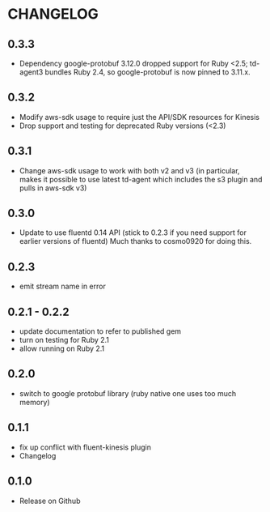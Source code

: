 # CHANGELOG

## 0.3.3

- Dependency google-protobuf 3.12.0 dropped support for Ruby <2.5; td-agent3 bundles Ruby 2.4, so google-protobuf is now pinned to 3.11.x.

## 0.3.2

- Modify aws-sdk usage to require just the API/SDK resources for Kinesis
- Drop support and testing for deprecated Ruby versions (<2.3)

## 0.3.1

- Change aws-sdk usage to work with both v2 and v3
  (in particular, makes it possible to use latest td-agent which includes the s3 plugin
  and pulls in aws-sdk v3)

## 0.3.0

- Update to use fluentd 0.14 API (stick to 0.2.3 if you need support for earlier versions of fluentd)
  Much thanks to cosmo0920 for doing this.

## 0.2.3

- emit stream name in error

## 0.2.1 - 0.2.2

- update documentation to refer to published gem
- turn on testing for Ruby 2.1
- allow running on Ruby 2.1

## 0.2.0

- switch to google protobuf library (ruby native one uses too much memory)

## 0.1.1

- fix up conflict with fluent-kinesis plugin
- Changelog

## 0.1.0

- Release on Github
